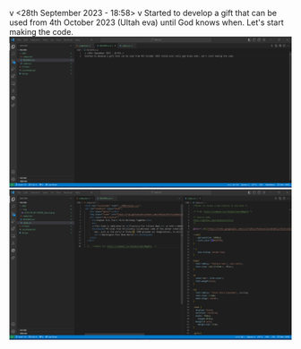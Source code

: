 v <28th September 2023 - 18:58> v
Started to develop a gift that can be used from 4th October 2023 (Ultah eva) until God knows when. Let's start making the code.
![Beginning of the code](../book1/img/2023-09-28%20190205_Start-0.png)
![The code template](../book1/img/2023-09-28%20190553_TheCode-0.png)
